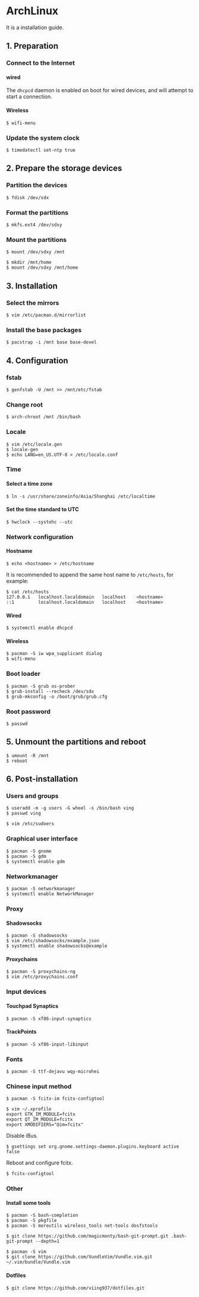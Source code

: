 # ArchLinux

It is a installation guide.

## 1. Preparation

### Connect to the Internet

#### wired

The ```dhcpcd``` daemon is enabled on boot for wired devices, and will attempt to start a connection. 

#### Wireless

```
$ wifi-menu
```

### Update the system clock

```
$ timedatectl set-ntp true
```

## 2. Prepare the storage devices

### Partition the devices

```
$ fdisk /dev/sdx
```

### Format the partitions

```
$ mkfs.ext4 /dev/sdxy
```

### Mount the partitions

```
$ mount /dev/sdxy /mnt
```

```
$ mkdir /mnt/home
$ mount /dev/sdxy /mnt/home
```

## 3. Installation

### Select the mirrors

```
$ vim /etc/pacman.d/mirrorlist
```

### Install the base packages

```
$ pacstrap -i /mnt base base-devel
```

## 4. Configuration

### fstab

```
$ genfstab -U /mnt >> /mnt/etc/fstab
```

### Change root

```
$ arch-chroot /mnt /bin/bash
```

### Locale

```
$ vim /etc/locale.gen
$ locale-gen
$ echo LANG=en_US.UTF-8 > /etc/locale.conf
```

### Time

#### Select a time zone

```
$ ln -s /usr/share/zoneinfo/Asia/Shanghai /etc/localtime
```

#### Set the time standard to UTC

```
$ hwclock --systohc --utc
```

### Network configuration

#### Hostname

```
$ echo <hostname> > /etc/hostname
```

It is recommended to append the same host name to ```/etc/hosts```, for example:

```
$ cat /etc/hosts
127.0.0.1   localhost.localdomain   localhost    <hostname>
::1         localhost.localdomain   localhost    <hostname>
```

#### Wired

```
$ systemctl enable dhcpcd
```

#### Wireless

```
$ pacman -S iw wpa_supplicant dialog
$ wifi-menu
```

### Boot loader

```
$ pacman -S grub os-prober
$ grub-install --recheck /dev/sdx
$ grub-mkconfig -o /boot/grub/grub.cfg
```

### Root password

```
$ passwd
```

## 5. Unmount the partitions and reboot

```
$ umount -R /mnt
$ reboot
```

## 6. Post-installation

### Users and groups

```
$ useradd -m -g users -G wheel -s /bin/bash ving
$ passwd ving
```

```
$ vim /etc/sudoers
```

### Graphical user interface

```
$ pacman -S gnome
$ pacman -S gdm
$ systemctl enable gdm
```

### Networkmanager

```
$ pacman -S networkmanager
$ systemctl enable NetworkManager
```

### Proxy

#### Shadowsocks

```
$ pacman -S shadowsocks
$ vim /etc/shadowsocks/example.json
$ systemctl enable shadowsocks@example
```

#### Proxychains

```
$ pacman -S proxychains-ng
$ vim /etc/proxychains.conf
```

### Input devices

#### Touchpad Synaptics

```
$ pacman -S xf86-input-synaptics
```

#### TrackPoints

```
$ pacman -S xf86-input-libinput
```

### Fonts

```
$ pacman -S ttf-dejavu wqy-microhei
```

### Chinese input method

```
$ pacman -S fcitx-im fcitx-configtool
```

```
$ vim ~/.xprofile
export GTK_IM_MODULE=fcitx
export QT_IM_MODULE=fcitx
export XMODIFIERS="@im=fcitx"
```

Disable iBus.

```
$ gsettings set org.gnome.settings-daemon.plugins.keyboard active false
```

Reboot and configure fcitx.

```
$ fcitx-configtool
```

### Other

#### Install some tools

```
$ pacman -S bash-completion
$ pacman -S pkgfile
$ pacman -S moreutils wireless_tools net-tools dosfstools
```

```
$ git clone https://github.com/magicmonty/bash-git-prompt.git .bash-git-prompt --depth=1
```

```
$ pacman -S vim
$ git clone https://github.com/VundleVim/Vundle.vim.git ~/.vim/bundle/Vundle.vim
```

#### Dotfiles

```
$ git clone https://github.com/viing937/dotfiles.git
```
